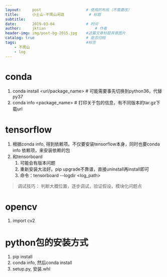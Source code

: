 ```yaml
---
layout:     post   				    # 使用的布局（不需要改）
title:      小土山-不周山闲逛			# 标题 
subtitle:  	 
date:       2019-03-04				# 时间
author:     jktian 						# 作者
header-img: img/post-bg-2015.jpg 	#这篇文章标题背景图片
catalog: true 						# 是否归档
tags:								#标签
    - 不周山
    - log
---
```

# conda
1. conda install <url/package_name>	# 可能需要事先切换到python36，代替py37
2. conda info <package_name>	# 打印关于包的信息，有不同版本的tar.gz下载url

# tensorflow
1. 根据conda info, 得到依赖项。不仅要安装tensorflow本身，同时也要conda info 依赖项，来安装依赖的包
2. 和tensorboard
   1. 可能会有版本问题
   2. 重新安装大法好。pip upgrade不靠谱，直接uninstall再install即可
   3. 命令：tensorboard --logdir <log_path>
> 调试技巧：
> 	判断大概位置，逐步调试，验证假设，模块化问题点

# opencv
1. import cv2

# python包的安装方式
1. pip install
2. conda info, 然后conda install <url>
3. setup.py, 安装.whl